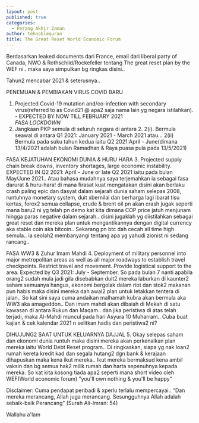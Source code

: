 ```yaml
---
layout: post
published: true
categories:
  - Perang Akhir Zaman
author: tehnoblequran
title: The Great Reset World Economic Forum
---
```

Berdasarkan leaked documents dari France, email dari liberal party of Canada, NWO & Rothschild/Rockefeller  tentang The great reset plan by the WEF ni.. maka saya simpulkan bg ringkas disini..

Tahun2 mencabar 2021 & seterusnya..

PENEMUAN & PEMBIAKAN VIRUS COVID BARU
1. Projected Covid-19 mutation and/co-infection with secondary virus(referred to as Covid21 @ apa2 saja nama lain yg negara istilahkan). - EXPECTED BY NOW TILL FEBRUARY 2021   
*FASA LOCKDOWN*
2. Jangkaan  PKP semula di seluruh negara di antara 2.
2(i). Bermula seawal di antara Q1 2021: January 2021 - March 2021 atau...
2(ii) Bermula pada suku tahun kedua iaitu Q2 2021:April - June(dimana 13/4/2021 adalah bulan Ramadhan & Raya puasa pula pada 13/5/2021)

FASA KEJATUHAN EKONOMI DUNIA & HURU HARA
3. Projected supply chain break downs, inventory shortages, large economic instability. EXPECTED IN Q2 2021: April - June or late Q2 2021 iaitu pada bulan May/June 2021.. Atau bahasa mudahnya saya terjemahkan ia sebagai fasa darurat & huru-hara! di mana firasat kuat mengatakan  disini akan berlaku crash paling epic dan dasyat dalam sejarah dunia saham selepas 2008, runtuhnya monetary system, duit xbernilai dan berharga lagi ibarat tisu kertas, forex2 semua collapse, crude & brent oil pn akan crash jugak seperti mana baru2 ni yg telah  pn demo kat kita dimana COP price jatuh menjunam hingga paras negative dalam sejarah.. disini jugaklah yg diistilahkan sebagai great reset dan mereka plan untuk mengantikannya dengan digital currency aka stable coin aka bitcoin.. Sekarang pn btc dah cecah all time high semula.. ia seolah2 membanyangi tentang apa yg yahudi zionist ni sedang rancang..

FASA WW3 & Zuhur Imam Mahdi
4.  Deployment of military personnel into major metropolitan areas as well as all major roadways to establish travel checkpoints. Restrict travel and movement. Provide logistical support to the area. Expected by Q3 2021: July - September. So pada bulan 7 nanti apabila orang2 sudah mula jadi gila disebabkan duit2 mereka laburkan di kaunter2 saham semuanya hangus, ekonomi bergolak dalam riot dan stok2 makanan pun habis maka disini mereka dah awal2 plan untuk letakkan tentera di jalan.. So kat sini saya cuma andaikan malhamah kubra akan bermula aka WW3 aka amageddon.. Dan imam mahdi akan dibaiah di Mekah di satu kawasan di antara Rukun dan Maqam.. dan jika peristiwa di atas telah terjadi, maka Al-Mahdi muncul pada hari Asyura 10 Muharram.. Cuba buat kajian & cek kalendar 2021 n selitkan hadis dan peristiwa2 ni? 

DIHUJUNG2 SAAT UNTUK KELUARNYA DAJJAL
5. Okay selepas saham dan ekonomi dunia runtuh maka disini mereka akan perkenalkan plan mereka iaitu World Debt Reset program.. Di ringkaskan, siapa yg nak loan2 rumah kereta kredit kad dan segala hutang2 dgn bank & kerajaan dihapuskan maka kena ikut mereka.. Ikut mereka bermaksud kena ambil vaksin dan bg semua hak2 milik rumah dan harta sepenuhnya kepada mereka. So kat kita kosong tiada apa2 seperti mana short video oleh WEF(World economic forum)  "you'll own nothing & you'll be happy"

Disclaimer: Cuma pendapat peribadi & xperlu terlalu mempercayai.. 
“Dan mereka merancang, Allah juga merancang. Sesungguhnya Allah adalah sebaik-baik Perancang” 
(Surah Ali-Imran: 54)


Wallahu a'lam
